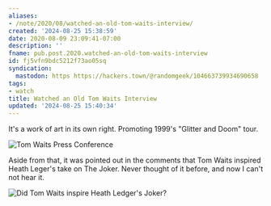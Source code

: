 ```yaml
---
aliases:
- /note/2020/08/watched-an-old-tom-waits-interview/
created: '2024-08-25 15:38:59'
date: 2020-08-09 23:09:41-07:00
description: ''
fname: pub.post.2020.watched-an-old-tom-waits-interview
id: fj5vfn9bdc5212f73ao05sq
syndication:
  mastodon: https https://hackers.town/@randomgeek/104663739934690658
tags:
- watch
title: Watched an Old Tom Waits Interview
updated: '2024-08-25 15:40:34'
---
```


It's a work of art in its own right. Promoting 1999's "Glitter and Doom" tour.

![Tom Waits Press Conference](https://www.youtube.com/watch?v=Psk3rmjonQA)

Aside from that, it was pointed out in the comments that Tom Waits inspired Heath Leger's take on The Joker. Never thought of it before, and now I can't not hear it.

![Did Tom Waits inspire Heath Ledger's Joker?](https://www.youtube.com/watch?v=1m5z3vxTd7U)